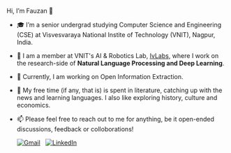 Hi, I’m Fauzan 👋
- 🎓 I’m a senior undergrad studying Computer Science and Engineering (CSE) at Visvesvaraya National Instite of Technology (VNIT), Nagpur, India. 
- 🌱 I am a member at VNIT's AI & Robotics Lab, [IvLabs](https://www.ivlabs.in/), where I work on the research-side of **Natural Language Processing and Deep Learning**.
- 📝 Currently, I am working on Open Information Extraction.
- 📖 My free time (if any, that is) is spent in literature, catching up with the news and learning languages. I also like exploring history, culture and economics.
- 📫 Please feel free to reach out to me for anything, be it open-ended discussions, feedback or colloborations!

     [![Gmail](https://img.shields.io/badge/Gmail-red?style=for-the-badge&logo=gmail&logoColor=white)](mailto:fauzanfarooqui7@gmail.com)  &nbsp;
     [![LinkedIn](https://img.shields.io/badge/LinkedIn-blue?style=for-the-badge&logo=Linkedin&logoColor=white)](https://www.linkedin.com/in/fauzan-farooqui/)
       

<!---
FauzanFarooqui/FauzanFarooqui is a ✨ special ✨ repository because its `README.md` (this file) appears on your GitHub profile.
You can click the Preview link to take a look at your changes.
--->
